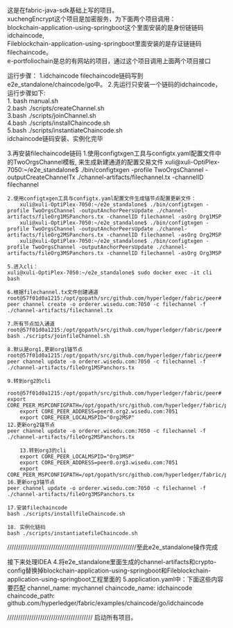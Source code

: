 这是在fabric-java-sdk基础上写的项目。  
xuchengEncrypt这个项目是加密服务，为下面两个项目调用：  
blockchain-application-using-springboot这个里面安装的是身份链链码idchaincode,  
Fileblockchain-application-using-springboot里面安装的是存证链链码filechaincode。  
e-portfoliochain是总的有网站的项目，通过这个项目调用上面两个项目接口


运行步骤：
1.idchaincode filechaincode链码写到e2e_standalone/chaincode/go中。
2.先运行只安装一个链码的idchaincode，运行步骤如下:  
	1. bash manual.sh  
	2.bash ./scripts/createChannel.sh  
        3.bash ./scripts/joinChannel.sh  
        4.bash ./scripts/installChaincode.sh  
        5.bash ./scripts/instantiateChaincode.sh  
idchaincode链码安装、实例化完毕

3.再安装filechaincode链码
 	1.使用configtxgen工具与configtx.yaml配置文件中的TwoOrgsChannel模板, 来生成新建通道的配置交易文件
	xuli@xuli-OptiPlex-7050:~/e2e_standalone$ ./bin/configtxgen -profile TwoOrgsChannel -outputCreateChannelTx ./channel-artifacts/filechannel.tx -channelID filechannel

	2.使用configtxgen工具与configtx.yaml配置文件生成锚节点配置更新文件：
		xuli@xuli-OptiPlex-7050:~/e2e_standalone$ ./bin/configtxgen -profile TwoOrgsChannel -outputAnchorPeersUpdate ./channel-artifacts/fileOrg1MSPanchors.tx -channelID filechannel -asOrg Org1MSP
		xuli@xuli-OptiPlex-7050:~/e2e_standalone$ ./bin/configtxgen -profile TwoOrgsChannel -outputAnchorPeersUpdate ./channel-artifacts/fileOrg2MSPanchors.tx -channelID filechannel -asOrg Org2MSP
		xuli@xuli-OptiPlex-7050:~/e2e_standalone$ ./bin/configtxgen -profile TwoOrgsChannel -outputAnchorPeersUpdate ./channel-artifacts/fileOrg3MSPanchors.tx -channelID filechannel -asOrg Org3MSP

	5.进入cli：
	xuli@xuli-OptiPlex-7050:~/e2e_standalone$ sudo docker exec -it cli bash

	6.根据filechannel.tx文件创建通道
	root@57f01d0a1215:/opt/gopath/src/github.com/hyperledger/fabric/peer# peer channel create -o orderer.wisedu.com:7050 -c filechannel -f ./channel-artifacts/filechannel.tx
	
	7.所有节点加入通道
	root@57f01d0a1215:/opt/gopath/src/github.com/hyperledger/fabric/peer#  bash ./scripts/joinfileChannel.sh

	8.默认是org1,更新org1锚节点
	root@57f01d0a1215:/opt/gopath/src/github.com/hyperledger/fabric/peer# peer channel update -o orderer.wisedu.com:7050 -c filechannel -f ./channel-artifacts/fileOrg1MSPanchors.tx
	
	9.转到org2的cli
		root@57f01d0a1215:/opt/gopath/src/github.com/hyperledger/fabric/peer# export CORE_PEER_MSPCONFIGPATH=/opt/gopath/src/github.com/hyperledger/fabric/peer/crypto/peerOrganizations/org2.wisedu.com/users/Admin@org2.wisedu.com/msp
		export CORE_PEER_ADDRESS=peer0.org2.wisedu.com:7051
		export CORE_PEER_LOCALMSPID="Org2MSP"
	12.更新org2锚节点
	peer channel update -o orderer.wisedu.com:7050 -c filechannel -f ./channel-artifacts/fileOrg2MSPanchors.tx

        13.转到org3的cli
		export CORE_PEER_LOCALMSPID="Org3MSP"
		export CORE_PEER_ADDRESS=peer0.org3.wisedu.com:7051
 		export CORE_PEER_MSPCONFIGPATH=/opt/gopath/src/github.com/hyperledger/fabric/peer/crypto/peerOrganizations/org3.wisedu.com/users/Admin@org3.wisedu.com/msp
	16.更新org3锚节点
	peer channel update -o orderer.wisedu.com:7050 -c filechannel -f ./channel-artifacts/fileOrg3MSPanchors.tx

	17.安装filechaincode
	bash ./scripts/installfileChaincode.sh

	18. 实例化链码
	bash ./scripts/instantiatefileChaincode.sh


///////////////////////////////////////////////////////////至此e2e_standalone操作完成

接下来处理IDEA
4.将e2e_standalone里面生成的channel-artifacts和crypto-config替换掉blockchain-application-using-springboot和Fileblockchain-application-using-springboot工程里面的
5.application.yaml中：下面这些内容要匹配
	channel_name: mychannel
    	chaincode_name: idchaincode
  	chaincode_path: github.com/hyperledger/fabric/examples/chaincode/go/idchaincode

///////////////////////////////////////
启动所有项目。



